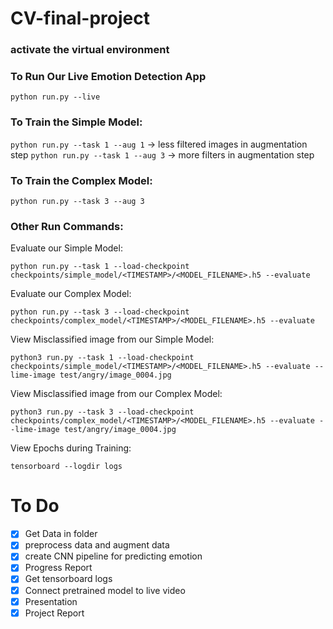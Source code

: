 # CV-final-project
###  activate the virtual environment 
### To Run Our Live Emotion Detection App ####
```python run.py --live```

### To Train the Simple Model: ###
```python run.py --task 1 --aug 1```  -> less filtered images in augmentation step 
```python run.py --task 1 --aug 3```  -> more filters in augmentation step 

### To Train the Complex Model: ###
```python run.py --task 3 --aug 3```

### Other Run Commands: ###
Evaluate our Simple Model:

```python run.py --task 1 --load-checkpoint checkpoints/simple_model/<TIMESTAMP>/<MODEL_FILENAME>.h5 --evaluate```

Evaluate our Complex Model:

```python run.py --task 3 --load-checkpoint checkpoints/complex_model/<TIMESTAMP>/<MODEL_FILENAME>.h5 --evaluate```

View Misclassified image from our Simple Model:

```python3 run.py --task 1 --load-checkpoint checkpoints/simple_model/<TIMESTAMP>/<MODEL_FILENAME>.h5 --evaluate --lime-image test/angry/image_0004.jpg```

View Misclassified image from our Complex Model:

```python3 run.py --task 3 --load-checkpoint checkpoints/complex_model/<TIMESTAMP>/<MODEL_FILENAME>.h5 --evaluate --lime-image test/angry/image_0004.jpg```

View Epochs during Training:

```tensorboard --logdir logs```

# To Do #
- [x] Get Data in folder 
- [x] preprocess data and augment data
- [x] create CNN pipeline for predicting emotion 
- [x] Progress Report
- [x] Get tensorboard logs 
- [x] Connect pretrained model to live video 
- [x] Presentation
- [x] Project Report 
